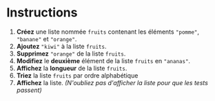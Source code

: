 # Instructions

1. **Créez** une liste nommée `fruits` contenant les éléments `"pomme"`, `"banane"` et `"orange"`.
2. **Ajoutez** `"kiwi"` à la liste `fruits`.
3. **Supprimez** `"orange"` de la liste `fruits`.
4. **Modifiez** le **deuxième** élément de la liste `fruits` en `"ananas"`.
5. **Affichez** la **longueur** de la liste `fruits`.
6. **Triez** la liste `fruits` par ordre alphabétique
7. **Affichez** la liste. _(N'oubliez pas d'afficher la liste pour que les tests passent)_
